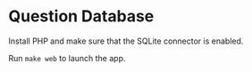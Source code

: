 # Question Database

Install PHP and make sure that the SQLite connector is enabled.

Run `make web` to launch the app.

